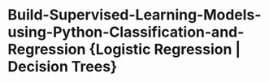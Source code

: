 # Build-Supervised-Learning-Models-using-Python-Classification-and-Regression {Logistic Regression | Decision Trees}
